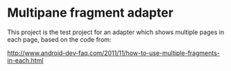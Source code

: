 Multipane fragment adapter
=========

This project is the test project for an adapter which shows multiple pages in each page, based on the code from:

http://www.android-dev-faq.com/2011/11/how-to-use-multiple-fragments-in-each.html

